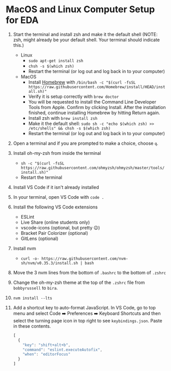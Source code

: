 # MacOS and Linux Computer Setup for EDA

1. Start the terminal and install zsh and make it the default shell (NOTE: zsh, might already be your default shell. Your terminal should indicate this.)
    - Linux
        - `sudo apt-get install zsh`
        - `chsh -s $(which zsh)`
        - Restart the terminal (or log out and log back in to your computer)
    - MacOS
        - Install [Homebrew](https://brew.sh/) with `/bin/bash -c "$(curl -fsSL https://raw.githubusercontent.com/Homebrew/install/HEAD/install.sh)"`
        - Verify it is setup correctly with `brew doctor`
        - You will be requested to install the Command Line Developer Tools from Apple. Confirm by clicking Install. After the installation finished, continue installing Homebrew by hitting Return again.
        - Install zsh with `brew install zsh`
        - Make it the default shell: `sudo sh -c "echo $(which zsh) >> /etc/shells" && chsh -s $(which zsh)`
        - Restart the terminal (or log out and log back in to your computer)
1. Open a terminal and if you are prompted to make a choice, choose `q`.
1. Install oh-my-zsh from inside the terminal
    - `sh -c "$(curl -fsSL https://raw.githubusercontent.com/ohmyzsh/ohmyzsh/master/tools/install.sh)"`
    - Restart the terminal
1. Install VS Code if it isn't already installed
1. In your terminal, open VS Code with `code .`
1. Install the following VS Code extensions
    - ESLint
    - Live Share (online students only)
    - vscode-icons (optional, but pretty :wink:)
    - Bracket Pair Colorizer (optional)
    - GitLens (optional)
1. Install nvm
    - `curl -o- https://raw.githubusercontent.com/nvm-sh/nvm/v0.35.3/install.sh | bash`
1. Move the 3 nvm lines from the bottom of `.bashrc` to the bottom of `.zshrc`
1. Change the oh-my-zsh theme at the top of the `.zshrc` file from `bobbyrussell` to `bira`.
1. `nvm install --lts`

1. Add a shortcut key to auto-format JavaScript. In VS Code, go to top menu and select Code :arrow_right: Preferences :arrow_right: Keyboard Shortcuts and then select the turning page icon in top right to see `keybindings.json`. Paste in these contents.
    ```js
    [
      {
        "key": "shift+alt+b",
        "command": "eslint.executeAutofix",
        "when": "editorFocus"
      }
    ]
    ```
